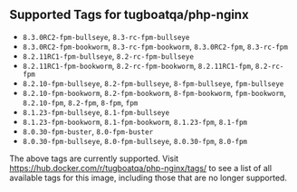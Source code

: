 ## Supported Tags for tugboatqa/php-nginx

* `8.3.0RC2-fpm-bullseye`, `8.3-rc-fpm-bullseye`
* `8.3.0RC2-fpm-bookworm`, `8.3-rc-fpm-bookworm`, `8.3.0RC2-fpm`, `8.3-rc-fpm`
* `8.2.11RC1-fpm-bullseye`, `8.2-rc-fpm-bullseye`
* `8.2.11RC1-fpm-bookworm`, `8.2-rc-fpm-bookworm`, `8.2.11RC1-fpm`, `8.2-rc-fpm`
* `8.2.10-fpm-bullseye`, `8.2-fpm-bullseye`, `8-fpm-bullseye`, `fpm-bullseye`
* `8.2.10-fpm-bookworm`, `8.2-fpm-bookworm`, `8-fpm-bookworm`, `fpm-bookworm`, `8.2.10-fpm`, `8.2-fpm`, `8-fpm`, `fpm`
* `8.1.23-fpm-bullseye`, `8.1-fpm-bullseye`
* `8.1.23-fpm-bookworm`, `8.1-fpm-bookworm`, `8.1.23-fpm`, `8.1-fpm`
* `8.0.30-fpm-buster`, `8.0-fpm-buster`
* `8.0.30-fpm-bullseye`, `8.0-fpm-bullseye`, `8.0.30-fpm`, `8.0-fpm`

The above tags are currently supported. Visit https://hub.docker.com/r/tugboatqa/php-nginx/tags/ to see a list of all available tags for this image, including those that are no longer supported.
